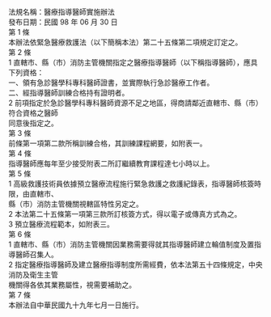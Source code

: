 法規名稱：醫療指導醫師實施辦法  
發布日期：民國 98 年 06 月 30 日  
第 1 條  
本辦法依緊急醫療救護法（以下簡稱本法）第二十五條第二項規定訂定之。  
第 2 條  
1 直轄市、縣（市）消防主管機關指定之醫療指導醫師（以下稱指導醫師），應具下列資格：  
一、領有急診醫學科專科醫師證書，並實際執行急診醫療工作者。  
二、經指導醫師訓練合格持有證明者。  
2 前項指定於急診醫學科專科醫師資源不足之地區，得商請鄰近直轄市、縣（市）符合資格之醫師  
同意後指定之。  
第 3 條  
前條第一項第二款所稱訓練合格，其訓練課程網要，如附表一。  
第 4 條  
指導醫師應每年至少接受附表二所訂繼續教育課程達七小時以上。  
第 5 條  
1 高級救護技術員依據預立醫療流程施行緊急救護之救護紀錄表，指導醫師核簽時限，由直轄市、  
縣（市）消防主管機關視轄區特性另定之。  
2 本法第二十五條第一項第三款所訂核簽方式，得以電子或傳真方式為之。  
3 預立醫療流程範本，如附表三。  
第 6 條  
1 直轄市、縣（市）消防主管機關因業務需要得就其指導醫師建立輪值制度及置指導醫師召集人。  
2 指定醫療指導醫師及建立醫療指導制度所需經費，依本法第五十四條規定，中央消防及衛生主管  
機關得各依其業務屬性，視需要補助之。  
第 7 條  
本辦法自中華民國九十九年七月一日施行。  


